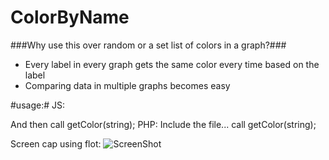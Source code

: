 ColorByName
===========

###Why use this over random or a set list of colors in a graph?###
* Every label in every graph gets the same color every time based on the label
* Comparing data in multiple graphs becomes easy

#usage:#
JS:<script language="javascript" type="text/javascript" src="rollups/sha1.js"></script>
   <script language="javascript" type="text/javascript" src="colorByName.js"></script>
   And then call getColor(string);
PHP: Include the file... call getColor(string);


Screen cap using flot:
![ScreenShot](http://i.imgur.com/i6BNVZa.png)

